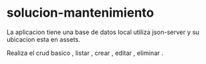 # solucion-mantenimiento

La aplicacion tiene una base de datos local 
utiliza json-server y su ubicacion esta en assets.

Realiza el crud basico , listar , crear , editar , eliminar .


